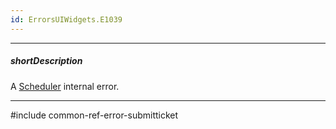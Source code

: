 ```yaml
---
id: ErrorsUIWidgets.E1039
---
```

---
##### shortDescription
A [Scheduler](/api-reference/10%20UI%20Components/dxScheduler '/Documentation/ApiReference/UI_Components/dxScheduler/') internal error.

---
#include common-ref-error-submitticket
